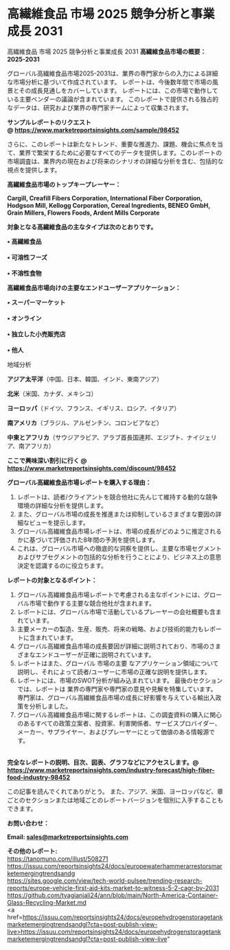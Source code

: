 # 高繊維食品 市場 2025 競争分析と事業成長 2031
 高繊維食品 市場 2025 競争分析と事業成長 2031
<strong><b>高繊維食品市場の概要：2025-2031</b></strong>

グローバル高繊維食品市場2025-2031は、業界の専門家からの入力による詳細な市場分析に基づいて作成されています。 レポートは、今後数年間で市場の風景とその成長見通しをカバーしています。 レポートには、この市場で動作している主要ベンダーの議論が含まれています。 このレポートで提供される独占的なデータは、研究および業界の専門家チームによって収集されます。

<strong>サンプルレポートのリクエスト @ <a href=https://www.marketreportsinsights.com/sample/98452>https://www.marketreportsinsights.com/sample/98452</a></strong>

さらに、このレポートは新たなトレンド、重要な推進力、課題、機会に焦点を当て、業界で繁栄するために必要なすべてのデータを提供します。このレポートの市場調査は、業界内の現在および将来のシナリオの詳細な分析を含む、包括的な視点を提供します。

<strong>高繊維食品市場のトップキープレーヤー：</strong>

<strong>Cargill, Creafill Fibers Corporation, International Fiber Corporation, Hodgson Mill, Kellogg Corporation, Cereal Ingredients, BENEO GmbH, Grain Millers, Flowers Foods, Ardent Mills Corporate</strong>

<strong><b>対象となる高繊維食品の主なタイプは次のとおりです。</b></strong>

<strong>• 高繊維食品<br><br>• 可溶性フーズ<br><br>• 不溶性食物</strong>

<strong><b>高繊維食品市場向けの主要なエンドユーザーアプリケーション：</b></strong>

<strong>• スーパーマーケット<br><br>• オンライン<br><br>• 独立した小売販売店<br><br>• 他人</strong>

 地域分析

<strong><b>アジア太平洋</b></strong>（中国、日本、韓国、インド、東南アジア）

<strong><b>北米</b></strong>（米国、カナダ、メキシコ）

<strong><b>ヨーロッパ</b></strong>（ドイツ、フランス、イギリス、ロシア、イタリア）

<strong><b>南アメリカ</b></strong>（ブラジル、アルゼンチン、コロンビアなど）

<strong><b>中東とアフリカ</b></strong>（サウジアラビア、アラブ首長国連邦、エジプト、ナイジェリア、南アフリカ）

<strong>ここで興味深い割引に行く @ <a href=https://www.marketreportsinsights.com/discount/98452>https://www.marketreportsinsights.com/discount/98452</a></strong>

<strong><b>グローバル高繊維食品市場レポートを購入する理由：</b></strong>
<ol>
  <li>レポートは、読者/クライアントを競合他社に先んじて維持する動的な競争環境の詳細な分析を提供します。</li>
  <li>また、グローバル市場の成長を推進または抑制しているさまざまな要因の詳細なビューを提示します。</li>
  <li>グローバル高繊維食品市場レポートは、市場の成長がどのように推定されるかに基づいて評価された8年間の予測を提供します。</li>
  <li>これは、グローバル市場への徹底的な洞察を提供し、主要な市場セグメントおよびサブセグメントの包括的な分析を行うことにより、ビジネス上の意思決定を認識するのに役立ちます。</li>
</ol>
<strong><b>レポートの対象となるポイント：</b></strong>
<ol>
  <li>グローバル高繊維食品市場レポートで考慮される主なポイントには、グローバル市場で動作する主要な競合他社が含まれます。</li>
  <li>レポートには、グローバル市場で活動しているプレーヤーの会社概要も含まれています。</li>
  <li>主要メーカーの製造、生産、販売、将来の戦略、および技術的能力もレポートに含まれています。</li>
  <li>グローバル高繊維食品市場の成長要因が詳細に説明されており、市場のさまざまなエンドユーザーが正確に説明されています。</li>
  <li>レポートはまた、グローバル 市場の主要 なアプリケーション領域について説明し、それによって読者/ユーザーに市場の正確な説明を提供します。</li>
  <li>レポートには、市場のSWOT分析が組み込まれています。 最後のセクションでは、レポートは 業界の専門家や専門家の意見や見解を特集しています。 専門家は、グローバル高繊維食品市場の成長に好影響を与えている輸出入政策を分析しました。</li>
  <li>グローバル高繊維食品市場に関するレポートは、この調査資料の購入に関心のあるすべての政策立案者、投資家、利害関係者、サービスプロバイダー、メーカー、サプライヤー、およびプレーヤーにとって価値のある情報源です。</li>
</ol><br>
<strong>完全なレポートの説明、目次、図表、グラフなどにアクセスします。@ <a href=https://www.marketreportsinsights.com/industry-forecast/high-fiber-food-industry-98452>https://www.marketreportsinsights.com/industry-forecast/high-fiber-food-industry-98452</a></strong>

この記事を読んでくれてありがとう。 また、アジア、米国、ヨーロッパなど、章ごとのセクションまたは地域ごとのレポートバージョンを個別に入手することもできます。

<strong><b>お問い合わせ：</b></strong>

<strong>Email: </strong><a href=mailto:sales@marketreportsinsights.com><strong>sales@marketreportsinsights.com</strong></a>

<strong>その他のレポート:</strong>
<br>
<a href=https://tanomuno.com/illust/508271>https://tanomuno.com/illust/508271</a>
<br>
<a href=https://issuu.com/reportsinsights24/docs/europewaterhammerarrestorsmarketemergingtrendsandg>https://issuu.com/reportsinsights24/docs/europewaterhammerarrestorsmarketemergingtrendsandg</a>
<br>
<a href=https://sites.google.com/view/tech-world-pulsee/trending-research-reports/europe-vehicle-first-aid-kits-market-to-witness-5-2-cagr-by-2031>https://sites.google.com/view/tech-world-pulsee/trending-research-reports/europe-vehicle-first-aid-kits-market-to-witness-5-2-cagr-by-2031</a>
<br>
<a href=https://github.com/tyagianjali24/ann/blob/main/North-America-Container-Glass-Recycling-Market.md>https://github.com/tyagianjali24/ann/blob/main/North-America-Container-Glass-Recycling-Market.md</a>
<br>
<a href=https://issuu.com/reportsinsights24/docs/europehydrogenstoragetankmarketemergingtrendsandgl?cta=post-publish-view-live>https://issuu.com/reportsinsights24/docs/europehydrogenstoragetankmarketemergingtrendsandgl?cta=post-publish-view-live</a>"
